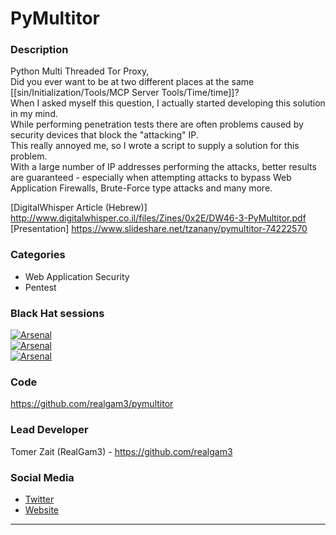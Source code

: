 # PyMultitor

### Description
Python Multi Threaded Tor Proxy,  
Did you ever want to be at two different places at the same [[sin/Initialization/Tools/MCP Server Tools/Time/time]]?  
When I asked myself this question, I actually started developing this solution in my mind.  
While performing penetration tests there are often problems caused by security devices that block the "attacking" IP.  
This really annoyed me, so I wrote a script to supply a solution for this problem.  
With a large number of IP addresses performing the attacks, better results are guaranteed - especially when attempting attacks to bypass Web Application Firewalls, Brute-Force type attacks and many more.  

[DigitalWhisper Article (Hebrew)] http://www.digitalwhisper.co.il/files/Zines/0x2E/DW46-3-PyMultitor.pdf  
[Presentation] https://www.slideshare.net/tzanany/pymultitor-74222570  

### Categories
* Web Application Security
* Pentest

### Black Hat sessions
[![Arsenal](https://rawgit.com/toolswatch/badges/master/arsenal/asia/2017.svg)]( https://www.toolswatch.org/2017/02/the-black-hat-arsenal-asia-2017-great-line-up/)  
[![Arsenal](https://rawgit.com/toolswatch/badges/master/arsenal/usa/2017.svg)]( https://www.toolswatch.org/2017/06/the-black-hat-arsenal-usa-2017-phenomenal-line-up-announced/)  
[![Arsenal](https://rawgit.com/toolswatch/badges/master/arsenal/europe/2017.svg)]( https://www.toolswatch.org/2017/09/black-hat-arsenal-europe-2017-lineup/)  
 
### Code 
https://github.com/realgam3/pymultitor

### Lead Developer
 Tomer Zait (RealGam3) - https://github.com/realgam3

### Social Media 
* [Twitter](https://twitter.com/realgam3)
* [Website](http://realgame.co.il/) 
----
